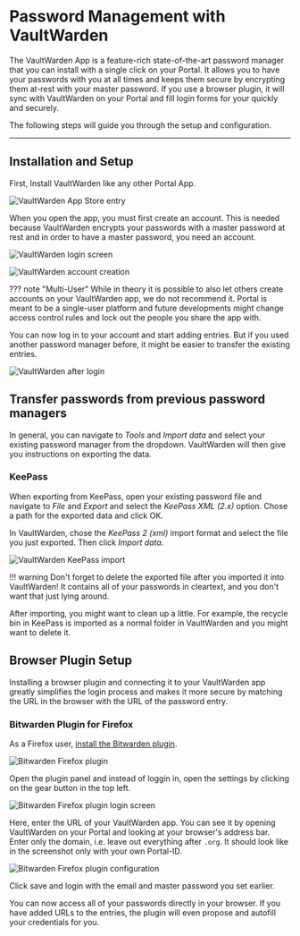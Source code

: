 # Password Management with VaultWarden

The VaultWarden App is a feature-rich state-of-the-art password manager
that you can install with a single click on your Portal.
It allows you to have your passwords with you at all times
and keeps them secure by encrypting them at-rest with your master password.
If you use a browser plugin, it will sync with VaultWarden on your Portal
and fill login forms for your quickly and securely.

The following steps will guide you through the setup and configuration.

---

## Installation and Setup

First, Install VaultWarden like any other Portal App.

![VaultWarden App Store entry](password_namagement_img/portal_app_entry.png)

When you open the app, you must first create an account.
This is needed because VaultWarden encrypts your passwords with a master password at rest
and in order to have a master password, you need an account.

![VaultWarden login screen](password_namagement_img/app_login.png)

![VaultWarden account creation](password_namagement_img/app_create_account.png)

??? note "Multi-User" 
    While in theory it is possible to also let others create accounts on your VaultWarden app,
    we do not recommend it. Portal is meant to be a single-user platform and future developments
    might change access control rules and lock out the people you share the app with.

You can now log in to your account and start adding entries.
But if you used another password manager before, it might be easier to transfer the existing entries.

![VaultWarden after login](password_namagement_img/app_empty_vault.png)

## Transfer passwords from previous password managers

In general, you can navigate to *Tools* and *Import data* and select your existing password manager
from the dropdown.
VaultWarden will then give you instructions on exporting the data.

### KeePass

When exporting from KeePass, open your existing password file and navigate to *File* and *Export*
and select the *KeePass XML (2.x)* option.
Chose a path for the exported data and click OK.

In VaultWarden, chose the *KeePass 2 (xml)* import format and select the file you just exported.
Then click *Import data*.

![VaultWarden KeePass import](password_namagement_img/app_import_keepass.png)

!!! warning
    Don't forget to delete the exported file after you imported it into VaultWarden!
    It contains all of your passwords in cleartext, and you don't want that just lying around.

After importing, you might want to clean up a little.
For example, the recycle bin in KeePass is imported as a normal folder in VaultWarden
and you might want to delete it.

## Browser Plugin Setup

Installing a browser plugin and connecting it to your VaultWarden app
greatly simplifies the login process and makes it more secure
by matching the URL in the browser with the URL of the password entry.

### Bitwarden Plugin for Firefox

As a Firefox user, [install the Bitwarden plugin](https://addons.mozilla.org/en-US/firefox/addon/bitwarden-password-manager/).

![Bitwarden Firefox plugin](password_namagement_img/plugin_ff_entry.png)

Open the plugin panel and instead of loggin in, open the settings by clicking on the
gear button in the top left.

![Bitwarden Firefox plugin login screen](password_namagement_img/plugin_ff_login.png)

Here, enter the URL of your VaultWarden app.
You can see it by opening VaultWarden on your Portal and looking at your browser's address bar.
Enter only the domain, i.e. leave out everything after `.org`.
It should look like in the screenshot only with your own Portal-ID.

![Bitwarden Firefox plugin configuration](password_namagement_img/plugin_ff_config.png)

Click save and login with the email and master password you set earlier.

You can now access all of your passwords directly in your browser.
If you have added URLs to the entries, the plugin will even propose and autofill
your credentials for you.

